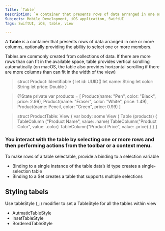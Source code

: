 ```yaml
---
Title: `Table`
Description: `A container that presents rows of data arranged in one or more columns, optionally providing the ability to select one or more members.`
Subjects: Mobile Development, iOS application, SwiftUI
Tags: SwiftUI, iOS, table, view

---
```



A **Table** is a container that presents rows of data arranged in one or more columns, optionally providing the ability to select one or more members.

Tables are commonly created from collections of data.
If there are more rows than can fit in the available space,  table provides vertical scrolling automatically (on macOS, the table also provides horizontal scrolling if there are more columns than can fit in the width of the view)

>struct Product: Identifiable {
 let id: UUID()
 let name: String
 let color: String
 let price: Double
}

>@State private var products = [
	Product(name: "Pen", color: "Black", price: 2.99),
	Product(name: "Eraser", color: "White", price: 1.49),
	Product(name: Pencil, color: "Green", price: 0.99)
	]

>struct ProductTable: View {
	var body: some View {
		Table (products) {
			TableColumn ("Product Name", value: \.name)
			TableColumn("Product Color", value: \.color)
			TableColumn("Product Price", value: \.price) 
		}
	 }
	}
	
 



### You interact with the table by selecting one or more rows and then performing actions from the toolbar or a context menu.

To make rows of a table selectable, provide a binding to a selection variable
* Binding to a single instance of the table data’s id type creates a single-selection table
* Binding to a Set creates a table that supports multiple selections

## Styling tabels

Use tableStyle (_:) modifier to set a TableStyle for all the tables within view
* AutmaticTableStyle
* InsetTableStyle
* BorderedTableStyle







